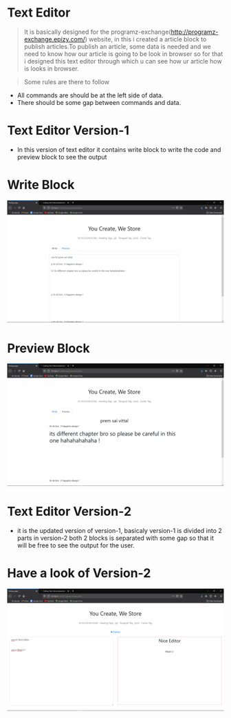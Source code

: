 # Text Editor

> It is basically designed for the programz-exchange(http://programz-exchange.epizy.com/) website, in this i created a article block to publish articles.To publish an article, some data is needed and we need to know how our article is going to be look in browser so for that i designed this text editor through which u can see how ur article how is looks in browser.

> Some rules are there to follow

- All commands are should be at the left side of data.
- There should be some gap between commands and data. 




# Text Editor Version-1

- In this version of text editor it contains write block to write the code and preview block to see the output


# Write Block

![alt text](https://github.com/premsai2030/Text-Editor/blob/version-1/Write_Block.png)


# Preview Block

![alt text](https://github.com/premsai2030/Text-Editor/blob/version-1/Preview_Block.png)


# Text Editor Version-2

- it is the updated version of version-1, basicaly version-1 is divided into 2 parts in version-2 both 2 blocks is separated with some gap so that it will be free to see the output for the user.

# Have a look of Version-2

![](https://github.com/premsai2030/Text-Editor/blob/version-2/Text_Editor.png)
